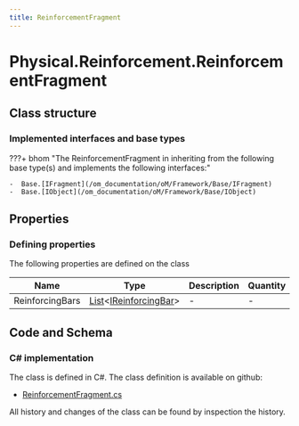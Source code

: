 ```yaml
---
title: ReinforcementFragment
---
```


# Physical.Reinforcement.ReinforcementFragment



## Class structure

### Implemented interfaces and base types

???+ bhom "The ReinforcementFragment in inheriting from the following base type(s) and implements the following interfaces:"

    -  Base.[IFragment](/om_documentation/oM/Framework/Base/IFragment)
    -  Base.[IObject](/om_documentation/oM/Framework/Base/IObject)


## Properties



### Defining properties

The following properties are defined on the class

| Name             | Type             | Description      | Quantity         |
|------------------|------------------|------------------|------------------|
| ReinforcingBars | [List](https://learn.microsoft.com/en-us/dotnet/api/System.Collections.Generic.List-1?view=netstandard-2.0)&lt;[IReinforcingBar](/om_documentation/oM/Physical/Physical/Reinforcement/IReinforcingBar)&gt; | - | - |


## Code and Schema

### C# implementation

The class is defined in C#. The class definition is available on github:

- [ReinforcementFragment.cs](https://github.com/BHoM/BHoM/blob/develop/Physical_oM/Reinforcement\ReinforcementFragment.cs)

All history and changes of the class can be found by inspection the history.
